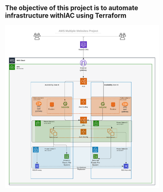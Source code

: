 The objective of this project is to automate infrastructure withIAC using Terraform
---
![Image of infrastructure](./images/tooling_project_16.png)
